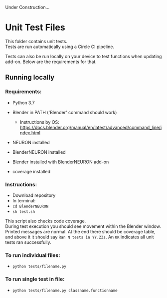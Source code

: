 Under Construction...

# Unit Test Files
This folder contains unit tests.  
Tests are run automatically using a Circle CI pipeline.

Tests can also be run locally on your device to test functions when updating add-on. Below are the requirements for that.

## Running locally
### Requirements:
- Python 3.7
- Blender in PATH ('Blender' command should work)
    - Instructions by OS: https://docs.blender.org/manual/en/latest/advanced/command_line/index.html

- NEURON installed
- BlenderNEURON installed
- Blender installed with BlenderNEURON add-on
- coverage installed

### Instructions:
- Download repository
- In terminal:
- `cd BlenderNEURON`
- `sh test.sh`  

This script also checks code coverage.  
During test execution you should see movement within the Blender window. Printed messages
are normal. At the end there should be coverage table, and above it it should say
`Ran N tests in YY.ZZs`. An `OK` indicates all unit tests ran successfully.

### To run individual files:
- `python tests/filename.py`
### To run single test in file:
- `python tests/filename.py classname.functionname`
